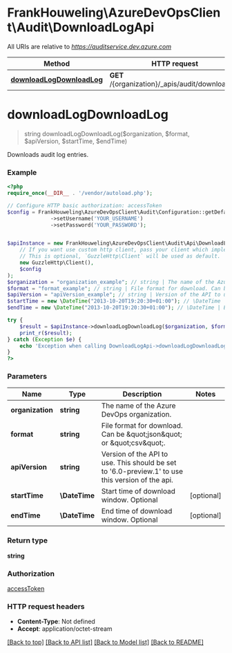 # FrankHouweling\AzureDevOpsClient\Audit\DownloadLogApi

All URIs are relative to *https://auditservice.dev.azure.com*

Method | HTTP request | Description
------------- | ------------- | -------------
[**downloadLogDownloadLog**](DownloadLogApi.md#downloadLogDownloadLog) | **GET** /{organization}/_apis/audit/downloadlog | 


# **downloadLogDownloadLog**
> string downloadLogDownloadLog($organization, $format, $apiVersion, $startTime, $endTime)



Downloads audit log entries.

### Example
```php
<?php
require_once(__DIR__ . '/vendor/autoload.php');

// Configure HTTP basic authorization: accessToken
$config = FrankHouweling\AzureDevOpsClient\Audit\Configuration::getDefaultConfiguration()
              ->setUsername('YOUR_USERNAME')
              ->setPassword('YOUR_PASSWORD');


$apiInstance = new FrankHouweling\AzureDevOpsClient\Audit\Api\DownloadLogApi(
    // If you want use custom http client, pass your client which implements `GuzzleHttp\ClientInterface`.
    // This is optional, `GuzzleHttp\Client` will be used as default.
    new GuzzleHttp\Client(),
    $config
);
$organization = "organization_example"; // string | The name of the Azure DevOps organization.
$format = "format_example"; // string | File format for download. Can be \"json\" or \"csv\".
$apiVersion = "apiVersion_example"; // string | Version of the API to use.  This should be set to '6.0-preview.1' to use this version of the api.
$startTime = new \DateTime("2013-10-20T19:20:30+01:00"); // \DateTime | Start time of download window. Optional
$endTime = new \DateTime("2013-10-20T19:20:30+01:00"); // \DateTime | End time of download window. Optional

try {
    $result = $apiInstance->downloadLogDownloadLog($organization, $format, $apiVersion, $startTime, $endTime);
    print_r($result);
} catch (Exception $e) {
    echo 'Exception when calling DownloadLogApi->downloadLogDownloadLog: ', $e->getMessage(), PHP_EOL;
}
?>
```

### Parameters

Name | Type | Description  | Notes
------------- | ------------- | ------------- | -------------
 **organization** | **string**| The name of the Azure DevOps organization. |
 **format** | **string**| File format for download. Can be \&quot;json\&quot; or \&quot;csv\&quot;. |
 **apiVersion** | **string**| Version of the API to use.  This should be set to &#39;6.0-preview.1&#39; to use this version of the api. |
 **startTime** | **\DateTime**| Start time of download window. Optional | [optional]
 **endTime** | **\DateTime**| End time of download window. Optional | [optional]

### Return type

**string**

### Authorization

[accessToken](../../README.md#accessToken)

### HTTP request headers

 - **Content-Type**: Not defined
 - **Accept**: application/octet-stream

[[Back to top]](#) [[Back to API list]](../../README.md#documentation-for-api-endpoints) [[Back to Model list]](../../README.md#documentation-for-models) [[Back to README]](../../README.md)

